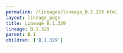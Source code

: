 ```yaml
---
permalink: /lineages/lineage_B.1.329.html
layout: lineage_page
title: Lineage B.1.329
lineage: B.1.329
parent: B.1
children: ['B.1.329']
---
```

